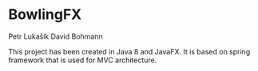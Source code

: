 # BowlingFX
Petr Lukašík
David Bohmann

This project has been created in Java 8 and JavaFX. It is based on spring framework that is used for MVC architecture. 
